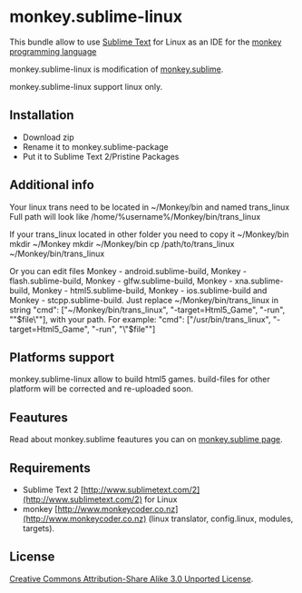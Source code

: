 monkey.sublime-linux
==============

This bundle allow to use [Sublime Text](http://www.sublimetext.com) for Linux as an IDE for the [monkey programming language](http://www.monkeycoder.co.nz) 


monkey.sublime-linux is modification of [monkey.sublime](https://github.com/gingerbeardman/monkey.sublime).

monkey.sublime-linux support linux only. 

## Installation

- Download zip
- Rename it to monkey.sublime-package
- Put it to Sublime Text 2/Pristine Packages


## Additional info
Your linux trans need to be located in ~/Monkey/bin and named trans_linux
Full path will look like /home/%username%/Monkey/bin/trans_linux

If your trans_linux located in other folder you need to copy it ~/Monkey/bin
mkdir ~/Monkey
mkdir ~/Monkey/bin
cp /path/to/trans_linux ~/Monkey/bin/trans_linux

Or you can edit files Monkey - android.sublime-build, Monkey - flash.sublime-build, Monkey - glfw.sublime-build, Monkey - xna.sublime-build, Monkey - html5.sublime-build, Monkey - ios.sublime-build and Monkey - stcpp.sublime-build.
Just replace ~/Monkey/bin/trans_linux in string "cmd": ["~/Monkey/bin/trans_linux", "-target=Html5_Game", "-run", "\"$file\""], with your path. 
For example: "cmd": ["/usr/bin/trans_linux", "-target=Html5_Game", "-run", "\"$file\""]

## Platforms support
monkey.sublime-linux allow to build html5 games.
build-files for other platform will be corrected and re-uploaded soon. 

## Feautures
Read about monkey.sublime feautures you can on [monkey.sublime page](https://github.com/gingerbeardman/monkey.sublime). 


## Requirements
- Sublime Text 2 [http://www.sublimetext.com/2](http://www.sublimetext.com/2) for Linux
- monkey [http://www.monkeycoder.co.nz](http://www.monkeycoder.co.nz) (linux translator, config.linux, modules, targets).


## License
[Creative Commons Attribution-Share Alike 3.0 Unported License](http://creativecommons.org/licenses/by-sa/3.0).

